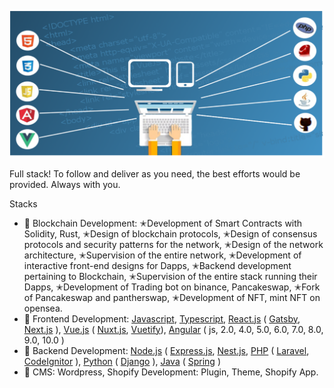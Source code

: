 ![](https://github.com/MaxDeveloper0408/MaxDeveloper0408/blob/main/max-fullstack-developer.png)

Full stack!
To follow and deliver as you need, the best efforts would be provided.
Always with you.

Stacks
- 🥈 Blockchain Development: ✭Development of Smart Contracts with Solidity, Rust, ✭Design of blockchain protocols, ✭Design of consensus protocols and security patterns for the network, ✭Design of the network architecture, ✭Supervision of the entire network, ✭Development of interactive front-end designs for Dapps, ✭Backend development pertaining to Blockchain, ✭Supervision of the entire stack running their Dapps, ✭Development of Trading bot on binance, Pancakeswap, ✭Fork of Pancakeswap and pantherswap, ✭Development of NFT, mint NFT on opensea.
- 🥇 Frontend Development: [Javascript](https://www.javascript.com/), [Typescript](https://www.typescriptlang.org/), [React.js](https://reactjs.org/) ( [Gatsby](https://www.gatsbyjs.com/), [Next.js](https://nextjs.org/) ), [Vue.js](https://vuejs.org/) ( [Nuxt.js](https://nuxtjs.org/), [Vuetify](https://vuetifyjs.com/)), [Angular](https://angular.io/) ( js, 2.0, 4.0, 5.0, 6.0, 7.0, 8.0, 9.0, 10.0 )
- 🥈 Backend Development: [Node.js](https://nodejs.org) ( [Express.js](https://expressjs.com/), [Nest.js](https://nestjs.com/),  [PHP](https://www.php.net/) ( [Laravel](https://laravel.com/), [CodeIgnitor](https://codeigniter.com/) ), [Python](https://www.python.org/) ( [Django](https://www.djangoproject.com/) ), [Java](https://www.java.com/) ( [Spring](https://spring.io/) )
- 🥇 CMS: Wordpress, Shopify Development: Plugin, Theme, Shopify App.

